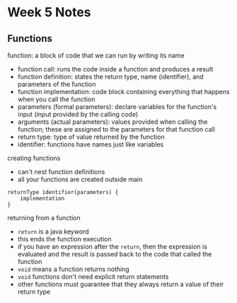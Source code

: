 # Week 5 Notes

## Functions

function: a block of code that we can run by writing its
name

- function call: runs the code inside a function and
  produces a result
- function definition: states the return type, name
  (identifier), and parameters of the function
- function implementation: code block containing everything
  that happens when you call the function
- parameters (formal parameters): declare variables for
  the function's input (input provided by the calling code)
- arguments (actual parameters): values provided when
  calling the function; these are assigned to the parameters
  for that function call
- return type: type of value returned by the function
- identifier: functions have names just like variables

creating functions

- can't nest function definitions
- all your functions are created outside main

```
returnType identifier(parameters) {
    implementation
}
```

returning from a function

- `return` is a java keyword
- this ends the function execution
- if you have an expression after the `return`, then the
  expression is evaluated and the result is passed back
  to the code that called the function
- `void` means a function returns nothing
- `void` functions don't need explicit return statements
- other functions must guarantee that they always return
  a value of their return type








